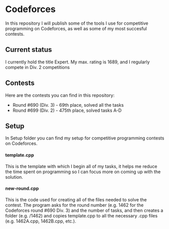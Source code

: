 # Codeforces

In this repository I will publish some of the tools I use for competitive programming on Codeforces, as well as some of my most succesful contests.

## Current status

I currently hold the title Expert. My max. rating is 1689, and I regularly compete in Div. 2 competitions

## Contests

Here are the contests you can find in this repository:
- Round #690 (Div. 3) - 69th place, solved all the tasks
- Round #699 (Div. 2) - 475th place, solved tasks A-D

## Setup

In Setup folder you can find my setup for competitive programming contests on Codeforces.

#### template.cpp

This is the template with which I begin all of my tasks, it helps me reduce the time spent on programming so I can focus more on coming up with the solution.

#### new-round.cpp

This is the code used for creating all of the files needed to solve the contest. The program asks for the round number (e.g. 1462 for the Codeforces round #690 Div. 3) and the number of tasks, and then creates a folder (e.g. /1462) and copies template.cpp to all the necessary .cpp files (e.g. 1462A.cpp, 1462B.cpp, etc.).
